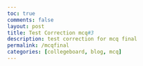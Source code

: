 ```yaml
---
toc: true
comments: false
layout: post
title: Test Correction mcq#3
description: test correction for mcq final
permalink: /mcqfinal
categories: [collegeboard, blog, mcq] 
---
```


